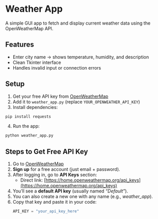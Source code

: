 # Weather App

A simple GUI app to fetch and display current weather data using the OpenWeatherMap API.

## Features
- Enter city name → shows temperature, humidity, and description
- Clean Tkinter interface
- Handles invalid input or connection errors

## Setup
1. Get your free API key from [OpenWeatherMap](https://openweathermap.org/)
2. Add it to `weather_app.py` (replace `YOUR_OPENWEATHER_API_KEY`)
3. Install dependencies:
```bash
pip install requests
```
4. Run the app:
```bash
python weather_app.py
```

## Steps to Get Free API Key

1. Go to [OpenWeatherMap](https://home.openweathermap.org/users/sign_up)  
2. **Sign up** for a free account (just email + password).  
3. After logging in, go to **API Keys** section:  
   - Direct link: [https://home.openweathermap.org/api_keys](https://home.openweathermap.org/api_keys)  
4. You’ll see a **default API key** (usually named *“Default”*).  
5. You can also create a new one with any name (e.g., *weather_app*).  
6. Copy that key and paste it in your code:  
   ```python
   API_KEY = "your_api_key_here"